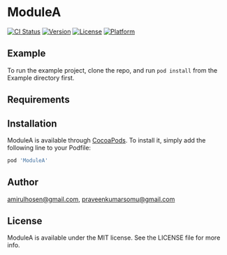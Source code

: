 # ModuleA

[![CI Status](https://img.shields.io/travis/amirulhosen@gmail.com/ModuleA.svg?style=flat)](https://travis-ci.org/amirulhosen@gmail.com/ModuleA)
[![Version](https://img.shields.io/cocoapods/v/ModuleA.svg?style=flat)](https://cocoapods.org/pods/ModuleA)
[![License](https://img.shields.io/cocoapods/l/ModuleA.svg?style=flat)](https://cocoapods.org/pods/ModuleA)
[![Platform](https://img.shields.io/cocoapods/p/ModuleA.svg?style=flat)](https://cocoapods.org/pods/ModuleA)

## Example

To run the example project, clone the repo, and run `pod install` from the Example directory first.

## Requirements

## Installation

ModuleA is available through [CocoaPods](https://cocoapods.org). To install
it, simply add the following line to your Podfile:

```ruby
pod 'ModuleA'
```

## Author

amirulhosen@gmail.com, praveenkumarsomu@gmail.com

## License

ModuleA is available under the MIT license. See the LICENSE file for more info.
